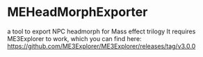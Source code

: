 # MEHeadMorphExporter
a tool to export NPC headmorph for Mass effect trilogy 
It requires ME3Explorer to work, which you can find here: https://github.com/ME3Explorer/ME3Explorer/releases/tag/v3.0.0
